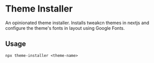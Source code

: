 # Theme Installer

An opinionated theme installer. Installs tweakcn themes in nextjs and configure the theme's fonts in layout using Google Fonts.

## Usage

```
npx theme-installer <theme-name>
```
